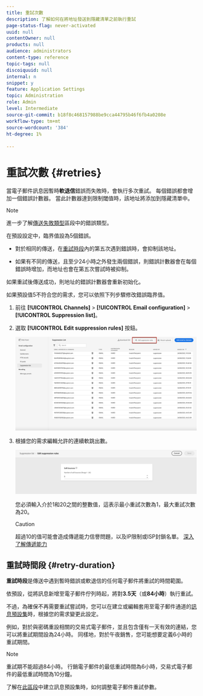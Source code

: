 ```yaml
---
title: 重試次數
description: 了解如何在將地址發送到隱藏清單之前執行重試
page-status-flag: never-activated
uuid: null
contentOwner: null
products: null
audience: administrators
content-type: reference
topic-tags: null
discoiquuid: null
internal: n
snippet: y
feature: Application Settings
topic: Administration
role: Admin
level: Intermediate
source-git-commit: b18f8c468157988be9cca44795b46f6fb4a0208e
workflow-type: tm+mt
source-wordcount: '384'
ht-degree: 1%

---
```



# 重試次數 {#retries}

當電子郵件訊息因暫時&#x200B;**軟退信**&#x200B;錯誤而失敗時，會執行多次重試。 每個錯誤都會增加一個錯誤計數器。 當此計數器達到限制閾值時，該地址將添加到隱藏清單中。

>[!NOTE]
>
>進一步了解[傳送失敗類型](../suppression-list.md#delivery-failures)區段中的錯誤類型。

在預設設定中，臨界值設為5個錯誤。

* 對於相同的傳送，在[重試時段](#retry-duration)內的第五次遇到錯誤時，會抑制該地址。

* 如果有不同的傳送，且至少24小時之外發生兩個錯誤，則錯誤計數器會在每個錯誤時增加，而地址也會在第五次嘗試時被抑制。

如果重試後傳送成功，則地址的錯誤計數器會重新初始化。

如果預設值5不符合您的需求，您可以依照下列步驟修改錯誤臨界值。

1. 前往 **[!UICONTROL Channels]** > **[!UICONTROL Email configuration]** > **[!UICONTROL Suppression list]**。

1. 選取 **[!UICONTROL Edit suppression rules]** 按鈕。

   ![](../assets/suppression-list-edit-retries.png)

1. 根據您的需求編輯允許的連續軟跳出數。

   ![](../assets/suppression-list-edit-soft-bounces.png)

   您必須輸入介於1和20之間的整數值，這表示最小重試次數為1，最大重試次數為20。

   >[!CAUTION]
   >
   >超過10的值可能會造成傳遞能力信譽問題，以及IP限制或ISP封鎖名單。 [深入了解傳遞能力](../deliverability.md)

<!--![](../assets/retries-edition.png)-->

<!--The minimum delay between retries and the maximum number of retries to be performed are based on how well an IP is performing, both historically and currently, at a given domain.-->

## 重試時間段 {#retry-duration}

**重試時段**&#x200B;是傳送中遇到暫時錯誤或軟退信的任何電子郵件將重試的時間範圍。

依預設，從將訊息新增至電子郵件佇列時起，將對&#x200B;**3.5天**（或&#x200B;**84小時**）執行重試。

不過，為確保不再需要重試嘗試時，您可以在建立或編輯套用至電子郵件通道的[訊息預設集](message-presets.md)時，根據您的需求變更此設定。

例如，對於與密碼重設相關的交易式電子郵件，並且包含僅有一天有效的連結，您可以將重試期間設為24小時。 同樣地，對於午夜銷售，您可能想要定義6小時的重試期間。

>[!NOTE]
>
>重試期不能超過84小時。 行銷電子郵件的最低重試時間為6小時，交易式電子郵件的最低重試時間為10分鐘。

了解在[此區段](message-presets.md#create-message-preset)中建立訊息預設集時，如何調整電子郵件重試參數。

<!--After 3.5 days, any message in the retry queue will be removed from the queue and sent back as a bounce.-->

<!--Once a message has been in the retry queue for a maximum of 3.5 days and has failed to deliver, it will time out and its status will be updated to Failed??-->